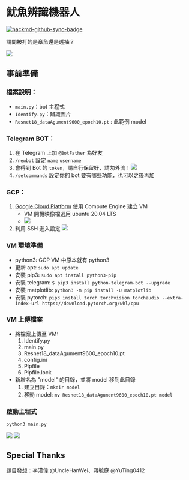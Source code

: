 # 魷魚辨識機器人

[![hackmd-github-sync-badge](https://hackmd.io/O4cT1cBvSHSVdRCKPXAGrQ/badge)](https://hackmd.io/O4cT1cBvSHSVdRCKPXAGrQ)

請問被打的是章魚還是透抽？

![](https://i.imgur.com/Wkp5Mn2.gif)
## 事前準備
### 檔案說明：
- `main.py`：bot 主程式
- `Identify.py`：辨識圖片
- `Resnet18_dataAgument9600_epoch10.pt` : 此範例 model

### Telegram BOT：
1. 在 Telegram 上加 `@BotFather` 為好友
2. `/newbot` 設定 `name` `username`
3. 會得到 Bot 的 `token`，請自行保留好，請勿外流！![](https://i.imgur.com/Hu4k9ha.jpg)
4. `/setcommands` 設定你的 bot 要有哪些功能，也可以之後再加

### GCP：
1. [Google Cloud Platform](https://cloud.google.com/) 使用 Compute Engine 建立 VM
    - VM 開機映像檔選用 ubuntu 20.04 LTS
    - ![](https://i.imgur.com/z7hkM5i.png)
2. 利用 SSH 進入設定
    ![](https://i.imgur.com/zyo3sKP.png)

### VM 環境準備
- python3: GCP VM 中原本就有 python3
- 更新 apt: `sudo apt update`
- 安裝 pip3: `sudo apt install python3-pip`
- 安裝 telegram: `$ pip3 install python-telegram-bot --upgrade
`
- 安裝 matplotlib: `python3 -m pip install -U matplotlib`
- 安裝 pytorch: `pip3 install torch torchvision torchaudio --extra-index-url https://download.pytorch.org/whl/cpu`

### VM 上傳檔案
- 將檔案上傳至 VM:
    1. Identify.py 
    2. main.py
    3. Resnet18_dataAgument9600_epoch10.pt
    4. config.ini
    5. Pipfile
    6. Pipfile.lock
- 新增名為 "model" 的目錄，並將 model 移到此目錄
    1. 建立目錄：`mkdir model`
    2. 移動 model: `mv Resnet18_dataAgument9600_epoch10.pt model`

### 啟動主程式
`python3 main.py`

![](https://i.imgur.com/L1TvGgj.png)
![](https://github.com/NCNU-OpenSource/squid_bot/blob/main/rRp7Mouy.gif)

## Special Thanks
題目發想：李漢偉 @UncleHanWei、蔣毓庭 @YuTing0412
